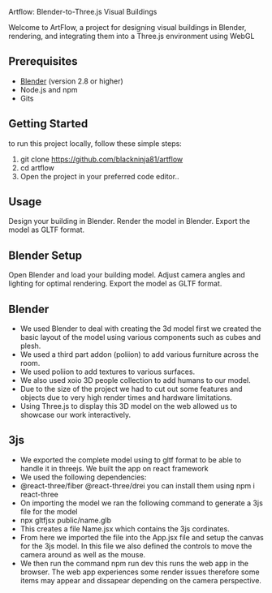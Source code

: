 
 Artflow: Blender-to-Three.js Visual Buildings

Welcome to ArtFlow, a project for designing visual buildings in Blender, rendering, and integrating them into a Three.js environment using WebGL

## Prerequisites

- [Blender](https://www.blender.org/) (version 2.8 or higher)
- Node.js and npm
- Gits

## Getting Started

to run this project locally, follow these simple steps:

1. git clone https://github.com/blackninja81/artflow
2. cd artflow
3. Open the project in your preferred code editor..

## Usage

Design your building in Blender.
Render the model in Blender.
Export the model as GLTF format.


## Blender Setup
 Open Blender and load your building model.
 Adjust camera angles and lighting for optimal rendering.
 Export the model as GLTF format.

 ## Blender
 - We used Blender to deal with creating the 3d model first we created the basic layout of the model using various components such as cubes and plesh. 
 - We used a third part addon (poliion) to add various furniture across the room. 
 - We used poliion to add textures to various surfaces.
 - We also used xoio 3D people collection to add humans to our model.
 - Due to the size of the project we had to cut out some features and objects due to very high render times and hardware limitations. 
 - Using Three.js to display this 3D model on the web allowed us to showcase our work interactively. 

 ## 3js
 - We exported the complete model using to gltf format to be able to handle it in threejs. We built the app on react framework
 - We used the following dependencies: 
 - @react-three/fiber @react-three/drei you can install them using npm i  react-three
 - On importing the model we ran the following command to generate a 3js file for the model 
 - npx gltfjsx public/name.glb                                                            
 - This creates a file Name.jsx which contains the 3js cordinates. 
 - From here we imported the file into the App.jsx file and setup the canvas for the 3js model. In this file we also defined 
 the controls to move the camera around as well as the mouse.
- We then run the command npm run dev this runs the web app in the browser. The web app experiences some render issues 
 therefore some items may appear and dissapear depending on the camera perspective.

